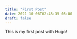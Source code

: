 ```yaml
---
title: "First Post"
date: 2021-10-06T02:48:35-05:00
draft: false
---
```

This is my first post with Hugo!
